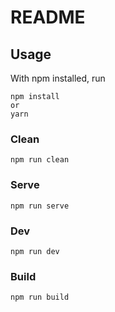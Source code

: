 # README
## Usage
With npm installed, run
```
npm install
or
yarn
```
### Clean
```
npm run clean
```
### Serve
```
npm run serve
```
### Dev
```
npm run dev
```

### Build
```
npm run build
```
